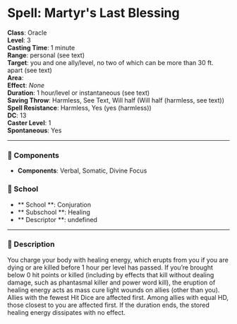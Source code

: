 
# Spell: Martyr's Last Blessing
**Class**: Oracle  
**Level**: 3  
**Casting Time**: 1 minute  
**Range**: personal (see text)  
**Target**: you and one ally/level, no two of which can be more than 30 ft. apart (see text)  
**Area**:   
**Effect**: _None_  
**Duration**: 1 hour/level or instantaneous (see text)  
**Saving Throw**: Harmless, See Text, Will half (Will half (harmless, see text))  
**Spell Resistance**: Harmless, Yes (yes (harmless))  
**DC**: 13  
**Caster Level**: 1  
**Spontaneous**: Yes

---

### 🔮 Components
- **Components**: Verbal, Somatic, Divine Focus

### 🏫 School
- ** School **: Conjuration
- ** Subschool **: Healing
- ** Descriptor **: undefined
---

### 📜 Description
You charge your body with healing energy, which erupts from you if you are dying or are killed before 1 hour per level has passed. If you’re brought below 0 hit points or killed (including by effects that kill without dealing damage, such as phantasmal killer and power word kill), the eruption of healing energy acts as mass cure light wounds on allies (other than you). Allies with the fewest Hit Dice are affected first. Among allies with equal HD, those closest to you are affected first. If the duration ends, the stored healing energy dissipates with no effect.
